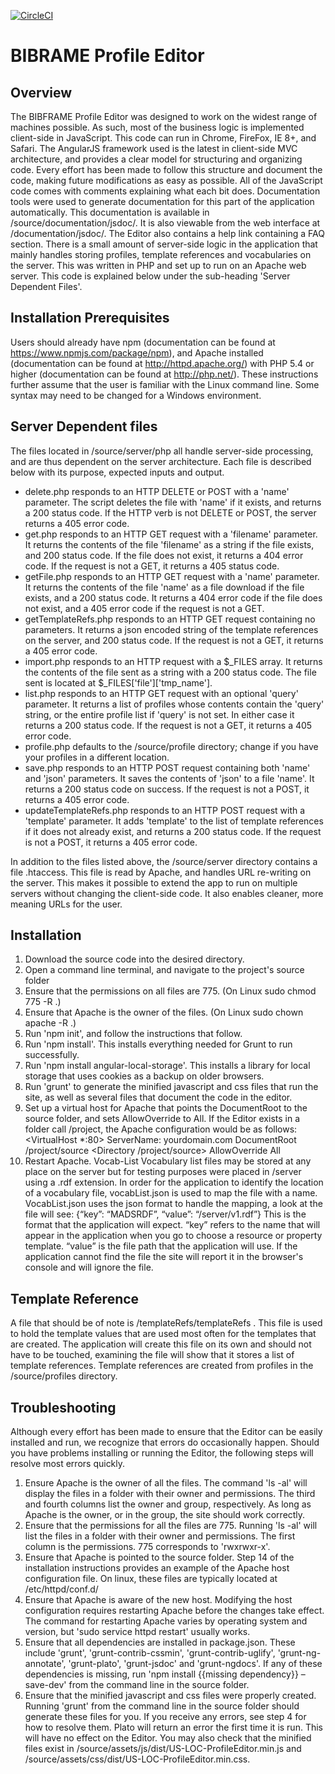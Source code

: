[![CircleCI](https://circleci.com/gh/LD4P/sinopia_profile_editor.svg?style=svg)](https://circleci.com/gh/LD4P/sinopia_profile_editor)

# BIBRAME Profile Editor

## Overview
The BIBFRAME Profile Editor was designed to work on the widest range of machines possible. As such, most of the business logic is implemented client-side in JavaScript. This code can run in Chrome, FireFox, IE 8+, and Safari. The AngularJS framework used is the latest in client-side MVC architecture, and provides a clear model for structuring and organizing code. Every effort has been made to follow this structure and document the code, making future modifications as easy as possible.
All of the JavaScript code comes with comments explaining what each bit does. Documentation tools were used to generate documentation for this part of the application automatically. This documentation is available in /source/documentation/jsdoc/. It is also viewable from the web interface at /documentation/jsdoc/. The Editor also contains a help link containing a FAQ section.
There is a small amount of server-side logic in the application that mainly handles storing profiles, template references and vocabularies on the server. This was written in PHP and set up to run on an Apache web server. This code is explained below under the sub-heading 'Server Dependent Files'.

## Installation Prerequisites

Users should already have npm (documentation can be found at https://www.npmjs.com/package/npm), and Apache installed (documentation can be found at http://httpd.apache.org/) with PHP 5.4 or higher (documentation can be found at http://php.net/). These instructions further assume that the user is familiar with the Linux command line. Some syntax may need to be changed for a Windows environment.

## Server Dependent files

The files located in /source/server/php all handle server-side processing, and are thus dependent on the server architecture. Each file is described below with its purpose, expected inputs and output.
* delete.php responds to an HTTP DELETE or POST with a 'name' parameter. The script deletes the file with 'name' if it exists, and returns a 200 status code. If the HTTP verb is not DELETE or POST, the server returns a 405 error code.
* get.php responds to an HTTP GET request with a 'filename' parameter. It returns the contents of the file 'filename' as a string if the file exists, and 200 status code. If the file does not exist, it returns a 404 error code. If the request is not a GET, it returns a 405 status code.
* getFile.php responds to an HTTP GET request with a 'name' parameter. It returns the contents of the file 'name' as a file download if the file exists, and a 200 status code. It returns a 404 error code if the file does not exist, and a 405 error code if the request is not a GET.
* getTemplateRefs.php responds to an HTTP GET request containing no parameters. It returns a json encoded string of the template references on the server, and 200 status code. If the request is not a GET, it returns a 405 error code.
* import.php responds to an HTTP request with a $_FILES array. It returns the contents of the file sent as a string with a 200 status code. The file sent is located at $_FILES['file']['tmp_name'].
* list.php responds to an HTTP GET request with an optional 'query' parameter. It returns a list of profiles whose contents contain the 'query' string, or the entire profile list if 'query' is not set. In either case it returns a 200 status code. If the request is not a GET, it returns a 405 error code.
* profile.php defaults to the /source/profile directory; change if you have your profiles in a different location.
* save.php responds to an HTTP POST request containing both 'name' and 'json' parameters. It saves the contents of 'json' to a file 'name'. It returns a 200 status code on success. If the request is not a POST, it returns a 405 error code.
* updateTemplateRefs.php responds to an HTTP POST request with a 'template' parameter. It adds 'template' to the list of template references if it does not already exist, and returns a 200 status code. If the request is not a POST, it returns a 405 error code.

In addition to the files listed above, the /source/server directory contains a file .htaccess. This file is read by Apache, and handles URL re-writing on the server. This makes it possible to extend the app to run on multiple servers without changing the client-side code. It also enables cleaner, more meaning URLs for the user.

## Installation

1.	Download the source code into the desired directory.
2.	Open a command line terminal, and navigate to the project's source folder
3.	Ensure that the permissions on all files are 775. (On Linux sudo chmod 775 -R .)
4.	Ensure that Apache is the owner of the files. (On Linux sudo chown apache -R .)
5.	Run 'npm init', and follow the instructions that follow.
6.	Run 'npm install'. This installs everything needed for Grunt to run successfully.
7.	Run 'npm install angular-local-storage'. This installs a library for local storage that uses cookies as a backup on older browsers.
8.	Run 'grunt' to generate the minified javascript and css files that run the site, as well as several files that document the code in the editor.
9.	Set up a virtual host for Apache that points the DocumentRoot to the source folder, and sets AllowOverride to All. If the Editor exists in a folder call /project, the Apache configuration would be as follows:
		<VirtualHost *:80>
			ServerName: yourdomain.com
			DocumentRoot /project/source
		</VirtualHost>
		<Directory /project/source>
			AllowOverride All
		</Directory>
10.	Restart Apache.
Vocab-List
Vocabulary list files may be stored at any place on the server but for testing purposes were placed in /server using a .rdf extension. In order for the application to identify the location of a vocabulary file, vocabList.json is used to map the file with a name.
	VocabList.json uses the json format to handle the mapping, a look at the file will see:
		{“key”: “MADSRDF”, “value”: “/server/v1.rdf”}
This is the format that the application will expect. “key” refers to the name that will appear in the application when you go to choose a resource or property template. “value” is the file path that the application will use. If the application cannot find the file the site will report it in the browser's console and will ignore the file.

## Template Reference

A file that should be of note is /templateRefs/templateRefs . This file is used to hold the template values that are used most often for the templates that are created. The application will create this file on its own and should not have to be touched, examining the file will show that it stores a list of template references. Template references are created from profiles in the /source/profiles directory.

## Troubleshooting

Although every effort has been made to ensure that the Editor can be easily installed and run, we recognize that errors do occasionally happen. Should you have problems installing or running the Editor, the following steps will resolve most errors quickly.

1. Ensure Apache is the owner of all the files. The command 'ls -al' will display the files in a folder with their owner and permissions. The third and fourth columns list the owner and group, respectively. As long as Apache is the owner, or in the group, the site should work correctly.
2. Ensure that the permissions for all the files are 775. Running 'ls -al' will list the files in a folder with their owner and permissions. The first column is the permissions. 775 corresponds to 'rwxrwxr-x'.
3. Ensure that Apache is pointed to the source folder. Step 14 of the installation instructions provides an example of the Apache host configuration file. On linux, these files are typically located at /etc/httpd/conf.d/
4. Ensure that Apache is aware of the new host. Modifying the host configuration requires restarting Apache before the changes take effect. The command for restarting Apache varies by operating system and version, but 'sudo service httpd restart' usually works.
5. Ensure that all dependencies are installed in package.json. These include 'grunt', 'grunt-contrib-cssmin', 'grunt-contrib-uglify', 'grunt-ng-annotate', 'grunt-plato', 'grunt-jsdoc' and 'grunt-ngdocs'. If any of these dependencies is missing, run 'npm install {{missing dependency}} –save-dev' from the command line in the source folder.
6. Ensure that the minified javascript and css files were properly created. Running 'grunt' from the command line in the source folder should generate these files for you. If you receive any errors, see step 4 for how to resolve them. Plato will return an error the first time it is run. This will have no effect on the Editor. You may also check that the minified files exist in /source/assets/js/dist/US-LOC-ProfileEditor.min.js and /source/assets/css/dist/US-LOC-ProfileEditor.min.css.
